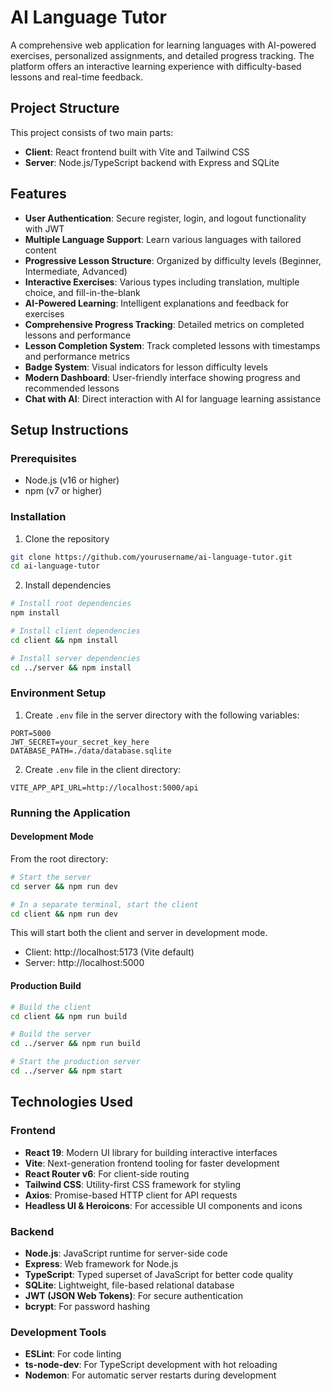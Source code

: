 # AI Language Tutor

A comprehensive web application for learning languages with AI-powered exercises, personalized assignments, and detailed progress tracking. The platform offers an interactive learning experience with difficulty-based lessons and real-time feedback.

## Project Structure

This project consists of two main parts:

- **Client**: React frontend built with Vite and Tailwind CSS
- **Server**: Node.js/TypeScript backend with Express and SQLite

## Features

- **User Authentication**: Secure register, login, and logout functionality with JWT
- **Multiple Language Support**: Learn various languages with tailored content
- **Progressive Lesson Structure**: Organized by difficulty levels (Beginner, Intermediate, Advanced)
- **Interactive Exercises**: Various types including translation, multiple choice, and fill-in-the-blank
- **AI-Powered Learning**: Intelligent explanations and feedback for exercises
- **Comprehensive Progress Tracking**: Detailed metrics on completed lessons and performance
- **Lesson Completion System**: Track completed lessons with timestamps and performance metrics
- **Badge System**: Visual indicators for lesson difficulty levels
- **Modern Dashboard**: User-friendly interface showing progress and recommended lessons
- **Chat with AI**: Direct interaction with AI for language learning assistance

## Setup Instructions

### Prerequisites

- Node.js (v16 or higher)
- npm (v7 or higher)

### Installation

1. Clone the repository

```bash
git clone https://github.com/yourusername/ai-language-tutor.git
cd ai-language-tutor
```

2. Install dependencies

```bash
# Install root dependencies
npm install

# Install client dependencies
cd client && npm install

# Install server dependencies
cd ../server && npm install
```

### Environment Setup

1. Create `.env` file in the server directory with the following variables:
```
PORT=5000
JWT_SECRET=your_secret_key_here
DATABASE_PATH=./data/database.sqlite
```

2. Create `.env` file in the client directory:
```
VITE_APP_API_URL=http://localhost:5000/api
```

### Running the Application

#### Development Mode

From the root directory:

```bash
# Start the server
cd server && npm run dev

# In a separate terminal, start the client
cd client && npm run dev
```

This will start both the client and server in development mode.

- Client: http://localhost:5173 (Vite default)
- Server: http://localhost:5000

#### Production Build

```bash
# Build the client
cd client && npm run build

# Build the server
cd ../server && npm run build

# Start the production server
cd ../server && npm start
```

## Technologies Used

### Frontend
- **React 19**: Modern UI library for building interactive interfaces
- **Vite**: Next-generation frontend tooling for faster development
- **React Router v6**: For client-side routing
- **Tailwind CSS**: Utility-first CSS framework for styling
- **Axios**: Promise-based HTTP client for API requests
- **Headless UI & Heroicons**: For accessible UI components and icons

### Backend
- **Node.js**: JavaScript runtime for server-side code
- **Express**: Web framework for Node.js
- **TypeScript**: Typed superset of JavaScript for better code quality
- **SQLite**: Lightweight, file-based relational database
- **JWT (JSON Web Tokens)**: For secure authentication
- **bcrypt**: For password hashing

### Development Tools
- **ESLint**: For code linting
- **ts-node-dev**: For TypeScript development with hot reloading
- **Nodemon**: For automatic server restarts during development
